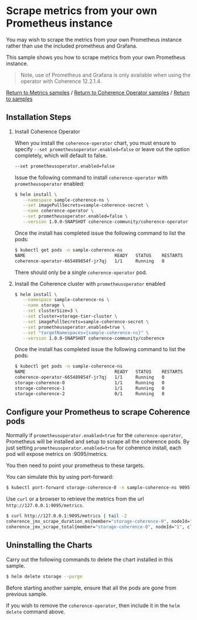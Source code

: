 # Scrape metrics from your own Prometheus instance

You may wish to scrape the metrics from your own Prometheus instance rather than use the 
included prometheus and Grafana. 

This sample shows you how to scrape metrics from your own Prometheus instance.

> Note, use of Prometheus and Grafana is only available when using the
> operator with Coherence 12.2.1.4.

[Return to Metrics samples](../) / [Return to Coherence Operator samples](../../) / [Return to samples](../../../README.md#list-of-samples)

## Installation Steps

1. Install Coherence Operator

   When you install the `coherence-operator` chart, you must ensure to specify `--set prometheusoperator.enabled=false`
   or leave out the option completely, which will default to false. 
  
   ```bash
   --set prometheusoperator.enabled=false
   ```

   Issue the following command to install `coherence-operator` with `prometheusoperator` enabled:
   
   ```bash
   $ helm install \
      --namespace sample-coherence-ns \
      --set imagePullSecrets=sample-coherence-secret \
      --name coherence-operator \
      --set prometheusoperator.enabled=false \
      --version 1.0.0-SNAPSHOT coherence-community/coherence-operator
   ```
   
   Once the install has completed issue the following command to list the pods:
   ```bash
   $ kubectl get pods -n sample-coherence-ns
   NAME                                  READY   STATUS    RESTARTS   AGE
   coherence-operator-665489854f-jr7qj   1/1     Running   0          9s
   ```
   
   There should only be a single `coherence-operator` pod.
   
1. Install the Coherence cluster with `prometheusoperator` enabled

   ```bash
   $ helm install \
      --namespace sample-coherence-ns \
      --name storage \
      --set clusterSize=3 \
      --set cluster=storage-tier-cluster \
      --set imagePullSecrets=sample-coherence-secret \
      --set prometheusoperator.enabled=true \
      --set "targetNamespaces={sample-coherence-ns}" \
      --version 1.0.0-SNAPSHOT coherence-community/coherence
   ```
   
   Once the install has completed issue the following command to list the pods:

   ```bash
   $ kubectl get pods -n sample-coherence-ns
   NAME                                  READY   STATUS    RESTARTS   AGE
   coherence-operator-665489854f-jr7qj   1/1     Running   0          3m
   storage-coherence-0                   1/1     Running   0          1m
   storage-coherence-1                   1/1     Running   0          1m
   storage-coherence-2                   0/1     Running   0          22s
   ```
 
## Configure your Prometheus to scrape Coherence pods

Normally if `prometheusoperator.enabled=true` for the `coherence-operator`, Prometheus will be installed and setup 
to scrape all the coherence pods. By just setting `prometheusoperator.enabled=true` for coherence install, 
each pod will expose metrics on :9095/metrics. 

You then need to point your prometheus to these targets. 

You can simulate this by using port-forward:

```bash
$ kubectl port-forward storage-coherence-0 -n sample-coherence-ns 9095:9095
```

Use `curl` or a browser to retrieve the metrics from the url `http://127.0.0.1:9095/metrics`.

```bash
$ curl http://127.0.0.1:9095/metrics | tail -2
coherence_jmx_scrape_duration_ms{member="storage-coherence-0", nodeId="1", cluster="storage-tier-cluster", site="coherence.sample-coherence-ns.svc.cluster.local", machine="docker-for-desktop", role="CoherenceServer"} 6
coherence_jmx_scrape_total{member="storage-coherence-0", nodeId="1", cluster="storage-tier-cluster", site="coherence.sample-coherence-ns.svc.cluster.local", machine="docker-for-desktop", role="CoherenceServer"} 1
```

## Uninstalling the Charts

Carry out the following commands to delete the chart installed in this sample.

```bash
$ helm delete storage --purge
```

Before starting another sample, ensure that all the pods are gone from previous sample.

If you wish to remove the `coherence-operator`, then include it in the `helm delete` command above.



